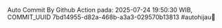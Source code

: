 Auto Commit By Github Action pada: 2025-07-24 19:50:30 WIB, COMMIT_UUID 7bd14955-d82a-468b-a3a3-029570b13813 #autohijau🗿
